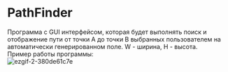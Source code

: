 # PathFinder
Программа с GUI интерфейсом, которая будет  выполнять поиск и отображение пути от точки A до точки B выбранных пользователем на автоматически генерированном поле.
W - ширина, H - высота.                 
Пример работы программы:                                 
![ezgif-2-380de61c7e](https://user-images.githubusercontent.com/69743611/201283409-e9af5998-114f-4c5b-8311-8d26748e6da9.gif)
